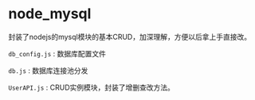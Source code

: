 # node_mysql

封装了nodejs的mysql模块的基本CRUD，加深理解，方便以后拿上手直接改。

`db_config.js` : 数据库配置文件

`db.js` : 数据库连接池分发

`UserAPI.js` : CRUD实例模块，封装了增删查改方法。
